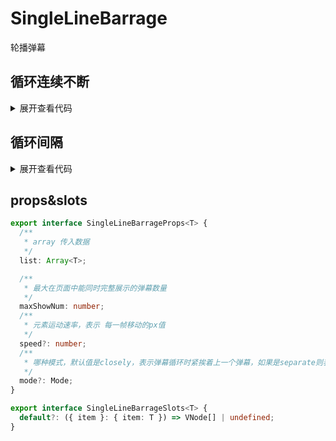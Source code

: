 <script setup>
import SingleLineBarrage, {Mode} from '@components-library/single-line-barrage'

const data = [
    {desc:'第一个'},
    {desc:'第二个'},
    {desc:'第三个'},
    {desc:'第四个'},
    {desc:'第五个'},
]

</script>
<style scoped>
.horizontal-barrage {
    width:300px;
    height: 29px;
    background-color:#55b585;
}
:deep(.item){
    width:100px;
    margin-left:20px;
}
</style>

# SingleLineBarrage

轮播弹幕

## 循环连续不断

<SingleLineBarrage  :list="data" class="horizontal-barrage" :max-show-num="3" :mode="Mode.Closely">
<template #default="{ item }">

<div class="desc">
{{ item.desc }}
</div>
</template>
</SingleLineBarrage>

<details>
<summary>展开查看代码</summary>

```vue
<template>
  <SingleLineBarrage :list="data" class="horizontal-barrage" :max-show-num="3">
    <template #default="{ item }">
      <div class="desc">
        {{ item.desc }}
      </div>
    </template>
  </SingleLineBarrage>
</template>
<script setup>
import SingleLineBarrage from '@components-library/single-line-barrage';

const data = [
  { desc: '第一个' },
  { desc: '第二个' },
  { desc: '第三个' },
  { desc: '第四个' },
  { desc: '第五个' }
];
</script>
<style scoped>
.horizontal-barrage {
  width: 300px;
  height: 29px;
  background-color: #55b585;
}
:deep(.item) {
  width: 100px;
  margin-left: 20px;
}
</style>
```

</details>

## 循环间隔

<SingleLineBarrage  :list="data" class="horizontal-barrage" :max-show-num="3" :mode="Mode.Separate">
<template #default="{ item }">

<div class="desc">
{{ item.desc }}
</div>
</template>
</SingleLineBarrage>

<details>
<summary>展开查看代码</summary>

```vue
<template>
  <SingleLineBarrage :list="data" class="horizontal-barrage" :max-show-num="3">
    <template #default="{ item }">
      <div class="desc">
        {{ item.desc }}
      </div>
    </template>
  </SingleLineBarrage>
</template>
<script setup>
import SingleLineBarrage from '@components-library/single-line-barrage';

const data = [
  { desc: '第一个' },
  { desc: '第二个' },
  { desc: '第三个' },
  { desc: '第四个' },
  { desc: '第五个' }
];
</script>
<style scoped>
.horizontal-barrage {
  width: 300px;
  height: 29px;
  background-color: #55b585;
}
:deep(.item) {
  width: 100px;
  margin-left: 20px;
}
</style>
```

</details>

## props&slots

```ts
export interface SingleLineBarrageProps<T> {
  /**
   * array 传入数据
   */
  list: Array<T>;

  /**
   * 最大在页面中能同时完整展示的弹幕数量
   */
  maxShowNum: number;
  /**
   * 元素运动速率，表示 每一帧移动的px值
   */
  speed?: number;
  /**
   * 哪种模式，默认值是closely，表示弹幕循环时紧挨着上一个弹幕，如果是separate则表示循环时弹幕之间有间隔
   */
  mode?: Mode;
}

export interface SingleLineBarrageSlots<T> {
  default?: ({ item }: { item: T }) => VNode[] | undefined;
}
```
